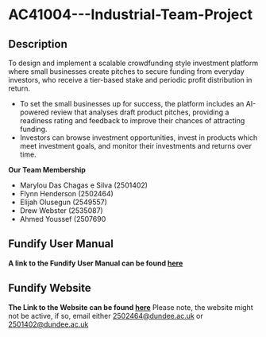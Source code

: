 # AC41004---Industrial-Team-Project


## Description
To design and implement a scalable crowdfunding style investment platform where small businesses create pitches to secure funding from everyday investors, who receive a tier-based stake and periodic profit distribution in return.
- To set the small businesses up for success, the platform includes an AI-powered review that analyses draft product pitches, providing a readiness rating and feedback to improve their chances of attracting funding.
- Investors can browse investment opportunities, invest in products which meet investment goals, and monitor their investments and returns over time.



**Our Team Membership**

- Marylou Das Chagas e Silva (2501402)
- Flynn Henderson (2502464)
- Elijah Olusegun (2549557)
- Drew Webster (2535087)
- Ahmed Youssef (2507690

## Fundify User Manual
**A link to the Fundify User Manual can be found [here](https://drive.google.com/file/d/1K4igY1_E1X4D-bGG-4tbUMe7tUtWS_wM/view?usp=sharing)**

## Fundify Website
**The Link to the Website can be found [here](http://fundify.us-east-1.elasticbeanstalk.com/)**
Please note, the website might not be active, if so, email either 2502464@dundee.ac.uk or 2501402@dundee.ac.uk
